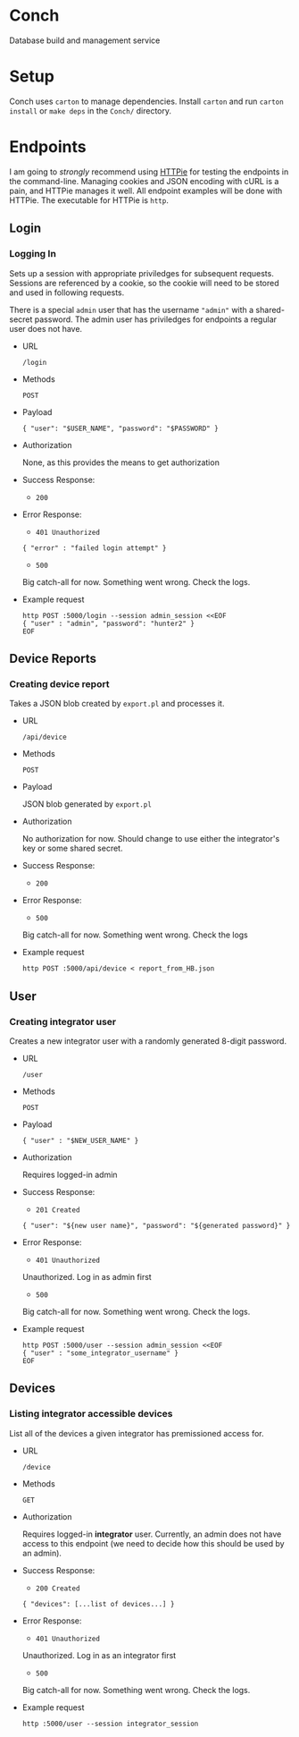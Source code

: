 # Conch

Database build and management service

# Setup

Conch uses `carton` to manage dependencies. Install `carton` and run `carton
install` or `make deps` in the `Conch/` directory.



# Endpoints

I am going to *strongly* recommend using [HTTPie](https://httpie.org) for
testing the endpoints in the command-line. Managing cookies and JSON encoding
with cURL is a pain, and HTTPie manages it well. All endpoint examples will be
done with HTTPie. The executable for HTTPie is `http`.

## Login

### Logging In

Sets up a session with appropriate priviledges for subsequent requests.
Sessions are referenced by a cookie, so the cookie will need to be stored and
used in following requests.

There is a special `admin` user that has the username `"admin"` with a
shared-secret password. The admin user has priviledges for endpoints a regular
user does not have.

* URL

  `/login`

* Methods

  `POST`

* Payload

  `{ "user": "$USER_NAME", "password": "$PASSWORD" }`

* Authorization

  None, as this provides the means to get authorization

* Success Response:

  * `200`

* Error Response:

  * `401 Unauthorized`

  `{ "error" : "failed login attempt" }`

  * `500`

  Big catch-all for now. Something went wrong. Check the logs.

* Example request

  ```
  http POST :5000/login --session admin_session <<EOF
  { "user" : "admin", "password": "hunter2" }
  EOF
  ```

## Device Reports

### Creating device report

Takes a JSON blob created by `export.pl` and processes it.

* URL

  `/api/device`

* Methods

  `POST`

* Payload

  JSON blob generated by `export.pl`

* Authorization

  No authorization for now. Should change to use either the integrator's key or
  some shared secret.

* Success Response:

  * `200`

* Error Response:

  * `500`

  Big catch-all for now. Something went wrong. Check the logs

* Example request

  ```
  http POST :5000/api/device < report_from_HB.json
  ```


## User

### Creating integrator user

Creates a new integrator user with a randomly generated 8-digit password.

* URL

  `/user`

* Methods

  `POST`

* Payload

  `{ "user" : "$NEW_USER_NAME" }`

* Authorization

  Requires logged-in admin

* Success Response:

  * `201 Created`

  `{ "user": "${new user name}", "password": "${generated password}" }`

* Error Response:

  * `401 Unauthorized`

  Unauthorized. Log in as admin first

  * `500`

  Big catch-all for now. Something went wrong. Check the logs.

* Example request

  ```
  http POST :5000/user --session admin_session <<EOF
  { "user" : "some_integrator_username" }
  EOF
  ```

## Devices

### Listing integrator accessible devices

List all of the devices a given integrator has premissioned access for. 

* URL

  `/device`

* Methods

  `GET`

* Authorization

  Requires logged-in **integrator** user. Currently, an admin does not have
  access to this endpoint (we need to decide how this should be used by an
  admin).

* Success Response:

  * `200 Created`

  `{ "devices": [...list of devices...] }`

* Error Response:

  * `401 Unauthorized`

  Unauthorized. Log in as an integrator first

  * `500`

  Big catch-all for now. Something went wrong. Check the logs.

* Example request

  ```
  http :5000/user --session integrator_session
  ```

